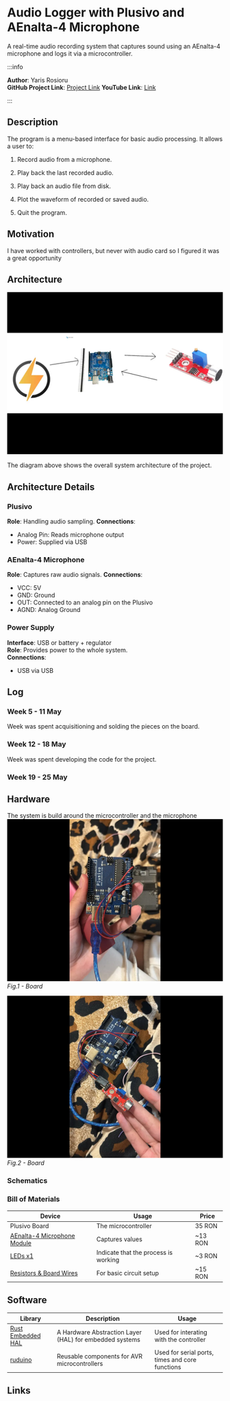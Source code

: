 # Audio Logger with Plusivo and AEnalta-4 Microphone

A real-time audio recording system that captures sound using an AEnalta-4 microphone and logs it via a microcontroller.

:::info

**Author**: Yaris Rosioru \
**GitHub Project Link**: [Project Link](https://github.com/UPB-PMRust-Students/project-yaris4261)
**YouTube Link**: [Link](https://youtube.com/shorts/3aFFburXq44?si=CWvEMchek7tYu5JI)

:::

## Description

The program is a menu-based interface for basic audio processing. It allows a user to:

1. Record audio from a microphone.

2. Play back the last recorded audio.

3. Play back an audio file from disk.

4. Plot the waveform of recorded or saved audio.

5. Quit the program.



## Motivation

I have worked with controllers, but never with audio card so I figured it was a great opportunity

## Architecture

![System Architecture](./schematic.webp)

The diagram above shows the overall system architecture of the project.

## Architecture Details

### Plusivo

**Role**: Handling audio sampling.
**Connections**:

- Analog Pin: Reads microphone output
- Power: Supplied via USB

### AEnalta-4 Microphone

**Role**: Captures raw audio signals.
**Connections**:
- VCC: 5V
- GND: Ground
- OUT: Connected to an analog pin on the Plusivo
- AGND: Analog Ground
  
### Power Supply
**Interface**: USB or battery + regulator  
**Role**: Provides power to the whole system.  
**Connections**:

- USB via USB

## Log

### Week 5 - 11 May

Week was spent acquisitioning and solding the pieces on the board.

### Week 12 - 18 May

Week was spent developing the code for the project.

### Week 19 - 25 May

## Hardware

The system is build around the microcontroller and the microphone
![Board Setup](./Hardware1.webp)
_Fig.1 - Board_

![](./Hardware2.webp)
_Fig.2 - Board_

### Schematics

### Bill of Materials

| Device                                                                                                                                                                                                                                                                                                                         | Usage                                | Price     |
| ------------------------------------------------------------------------------------------------------------------------------------------------------------------------------------------------------------------------------------------------------------------------------------------------------------------------------ | ------------------------------------ | --------- |
| Plusivo Board                                                                                                                                                                                                                                                                                                                    | The microcontroller                  | 35 RON    |
| [AEnalta-4 Microphone Module ](https://www.ardumarket.ro/ro/product/modul-senzor-microfon-audio-sensibilitate-%C3%AEnalta-4-pini) | Captures values                         | ~13 RON   |
| [LEDs x1](https://www.optimusdigital.ro/en/leds/931-5-mm-green-led-with-clear-lens.html?search_query=green+LED+&results=237)                                                                                                                                                                                                   | Indicate that the process is working | ~3 RON    |
| [Resistors & Board Wires](https://www.optimusdigital.ro/en/wires-with-connectors/12-breadboard-jumper-wire-set.html?search_query=Breadboard+Wires&results=142)                                                                                                                                                                 | For basic circuit setup              | ~15 RON   |

## Software

| Library                                                    | Description                                             | Usage                                           |
| ---------------------------------------------------------- | ------------------------------------------------------- | ----------------------------------------------- |
| [Rust Embedded HAL](https://crates.io/crates/embedded-hal) | A Hardware Abstraction Layer (HAL) for embedded systems | Used for interating with the controller         |
| [ruduino](https://crates.io/crates/ruduino)                | Reusable components for AVR microcontrollers            | Used for serial ports, times and core functions |

## Links
